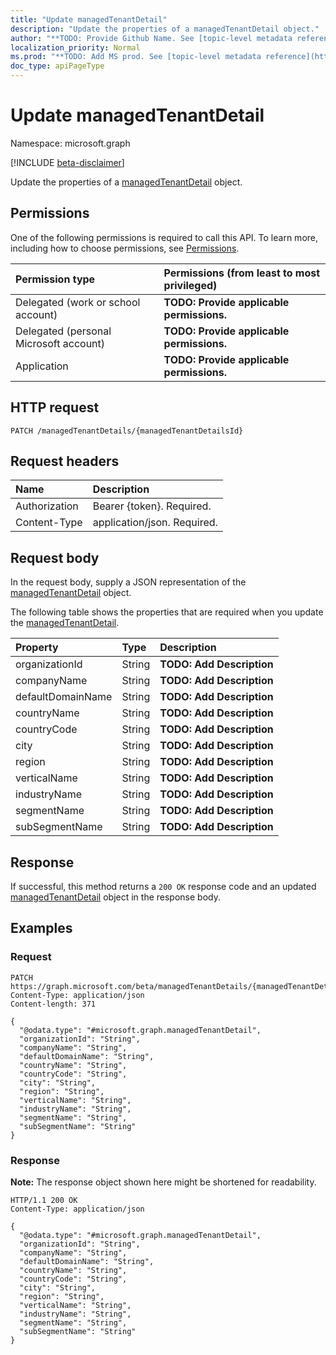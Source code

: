 ```yaml
---
title: "Update managedTenantDetail"
description: "Update the properties of a managedTenantDetail object."
author: "**TODO: Provide Github Name. See [topic-level metadata reference](https://msgo.azurewebsites.net/add/document/guidelines/metadata.html#topic-level-metadata)**"
localization_priority: Normal
ms.prod: "**TODO: Add MS prod. See [topic-level metadata reference](https://msgo.azurewebsites.net/add/document/guidelines/metadata.html#topic-level-metadata)**"
doc_type: apiPageType
---
```


# Update managedTenantDetail
Namespace: microsoft.graph

[!INCLUDE [beta-disclaimer](../../includes/beta-disclaimer.md)]

Update the properties of a [managedTenantDetail](../resources/managedtenantdetail.md) object.

## Permissions
One of the following permissions is required to call this API. To learn more, including how to choose permissions, see [Permissions](/graph/permissions-reference).

|Permission type|Permissions (from least to most privileged)|
|:---|:---|
|Delegated (work or school account)|**TODO: Provide applicable permissions.**|
|Delegated (personal Microsoft account)|**TODO: Provide applicable permissions.**|
|Application|**TODO: Provide applicable permissions.**|

## HTTP request

<!-- {
  "blockType": "ignored"
}
-->
``` http
PATCH /managedTenantDetails/{managedTenantDetailsId}
```

## Request headers
|Name|Description|
|:---|:---|
|Authorization|Bearer {token}. Required.|
|Content-Type|application/json. Required.|

## Request body
In the request body, supply a JSON representation of the [managedTenantDetail](../resources/managedtenantdetail.md) object.

The following table shows the properties that are required when you update the [managedTenantDetail](../resources/managedtenantdetail.md).

|Property|Type|Description|
|:---|:---|:---|
|organizationId|String|**TODO: Add Description**|
|companyName|String|**TODO: Add Description**|
|defaultDomainName|String|**TODO: Add Description**|
|countryName|String|**TODO: Add Description**|
|countryCode|String|**TODO: Add Description**|
|city|String|**TODO: Add Description**|
|region|String|**TODO: Add Description**|
|verticalName|String|**TODO: Add Description**|
|industryName|String|**TODO: Add Description**|
|segmentName|String|**TODO: Add Description**|
|subSegmentName|String|**TODO: Add Description**|



## Response

If successful, this method returns a `200 OK` response code and an updated [managedTenantDetail](../resources/managedtenantdetail.md) object in the response body.

## Examples

### Request
<!-- {
  "blockType": "request",
  "name": "update_managedtenantdetail"
}
-->
``` http
PATCH https://graph.microsoft.com/beta/managedTenantDetails/{managedTenantDetailsId}
Content-Type: application/json
Content-length: 371

{
  "@odata.type": "#microsoft.graph.managedTenantDetail",
  "organizationId": "String",
  "companyName": "String",
  "defaultDomainName": "String",
  "countryName": "String",
  "countryCode": "String",
  "city": "String",
  "region": "String",
  "verticalName": "String",
  "industryName": "String",
  "segmentName": "String",
  "subSegmentName": "String"
}
```


### Response
**Note:** The response object shown here might be shortened for readability.
<!-- {
  "blockType": "response",
  "truncated": true
}
-->
``` http
HTTP/1.1 200 OK
Content-Type: application/json

{
  "@odata.type": "#microsoft.graph.managedTenantDetail",
  "organizationId": "String",
  "companyName": "String",
  "defaultDomainName": "String",
  "countryName": "String",
  "countryCode": "String",
  "city": "String",
  "region": "String",
  "verticalName": "String",
  "industryName": "String",
  "segmentName": "String",
  "subSegmentName": "String"
}
```

